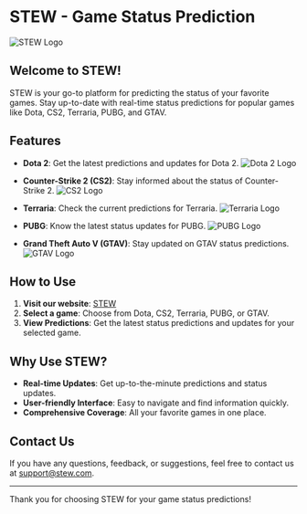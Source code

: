 # STEW - Game Status Prediction

![STEW Logo](https://example.com/path-to-your-logo.png)

## Welcome to STEW!

STEW is your go-to platform for predicting the status of your favorite games. Stay up-to-date with real-time status predictions for popular games like Dota, CS2, Terraria, PUBG, and GTAV.

## Features

- **Dota 2**: Get the latest predictions and updates for Dota 2.
  ![Dota 2 Logo](https://example.com/path-to-dota2-logo.png)
  
- **Counter-Strike 2 (CS2)**: Stay informed about the status of Counter-Strike 2.
  ![CS2 Logo](https://example.com/path-to-cs2-logo.png)
  
- **Terraria**: Check the current predictions for Terraria.
  ![Terraria Logo](https://example.com/path-to-terraria-logo.png)
  
- **PUBG**: Know the latest status updates for PUBG.
  ![PUBG Logo](https://example.com/path-to-pubg-logo.png)
  
- **Grand Theft Auto V (GTAV)**: Stay updated on GTAV status predictions.
  ![GTAV Logo](https://example.com/path-to-gtav-logo.png)

## How to Use

1. **Visit our website**: [STEW](https://yourwebsite.com)
2. **Select a game**: Choose from Dota, CS2, Terraria, PUBG, or GTAV.
3. **View Predictions**: Get the latest status predictions and updates for your selected game.

## Why Use STEW?

- **Real-time Updates**: Get up-to-the-minute predictions and status updates.
- **User-friendly Interface**: Easy to navigate and find information quickly.
- **Comprehensive Coverage**: All your favorite games in one place.

## Contact Us

If you have any questions, feedback, or suggestions, feel free to contact us at [support@stew.com](mailto:support@stew.com).

---

Thank you for choosing STEW for your game status predictions!
